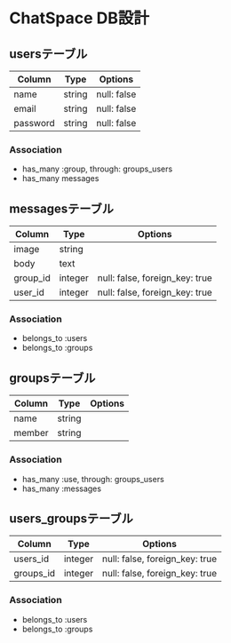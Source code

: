 # ChatSpace DB設計

## usersテーブル
|Column|Type|Options|
|------|----|-------|
|name|string|null: false|
|email|string|null: false|
|password|string|null: false|

### Association
- has_many :group,  through: groups_users
- has_many messages

## messagesテーブル
|Column|Type|Options|
|------|----|-------|
|image|string||
|body|text|
|group_id|integer|null: false, foreign_key: true|
|user_id|integer|null: false, foreign_key: true|

### Association
- belongs_to :users
- belongs_to :groups

## groupsテーブル
|Column|Type|Options|
|------|----|-------|
|name|string|
|member|string|

### Association
- has_many :use,  through: groups_users
- has_many :messages

## users_groupsテーブル
|Column|Type|Options|
|------|----|-------|
|users_id|integer|null: false, foreign_key: true|
|groups_id|integer|null: false, foreign_key: true|

### Association
- belongs_to :users
- belongs_to :groups